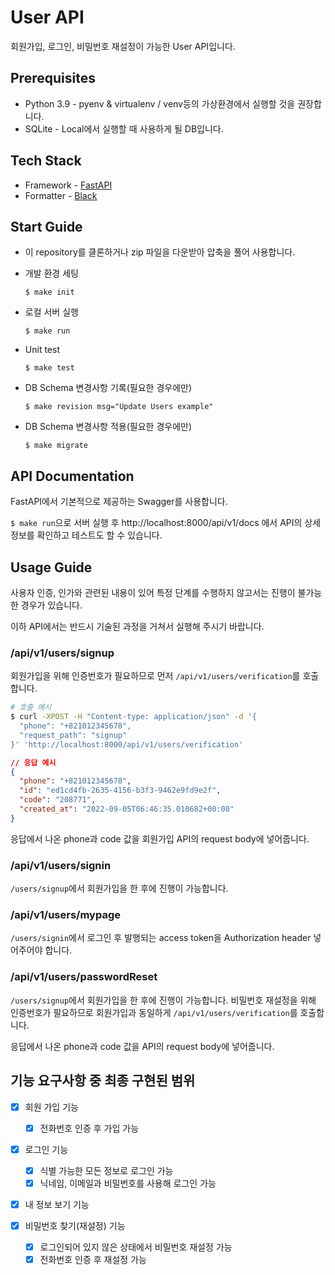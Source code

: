 # User API

회원가입, 로그인, 비밀번호 재설정이 가능한 User API입니다.

## Prerequisites

- Python 3.9 - pyenv & virtualenv / venv등의 가상환경에서 실행할 것을 권장합니다.
- SQLite - Local에서 실행할 때 사용하게 될 DB입니다.

## Tech Stack

- Framework - [FastAPI](https://fastapi.tiangolo.com/)
- Formatter - [Black](https://github.com/psf/black)

## Start Guide

- 이 repository를 클론하거나 zip 파일을 다운받아 압축을 풀어 사용합니다.

- 개발 환경 세팅

  ```
  $ make init
  ```

- 로컬 서버 실행

  ```
  $ make run
  ```

- Unit test

  ```
  $ make test
  ```

- DB Schema 변경사항 기록(필요한 경우에만)

  ```
  $ make revision msg="Update Users example"
  ```

- DB Schema 변경사항 적용(필요한 경우에만)
  ```
  $ make migrate
  ```

## API Documentation

FastAPI에서 기본적으로 제공하는 Swagger를 사용합니다.

`$ make run`으로 서버 실행 후 http://localhost:8000/api/v1/docs 에서 API의 상세 정보를 확인하고 테스트도 할 수 있습니다.

## Usage Guide

사용자 인증, 인가와 관련된 내용이 있어 특정 단계를 수행하지 않고서는 진행이 불가능한 경우가 있습니다.

이하 API에서는 반드시 기술된 과정을 거쳐서 실행해 주시기 바랍니다.

### /api/v1/users/signup

회원가입을 위해 인증번호가 필요하므로 먼저 `/api/v1/users/verification`를 호출합니다.

```bash
# 호출 예시
$ curl -XPOST -H "Content-type: application/json" -d '{
  "phone": "+821012345678",
  "request_path": "signup"
}' 'http://localhost:8000/api/v1/users/verification'
```

```json
// 응답 예시
{
  "phone": "+821012345678",
  "id": "ed1cd4fb-2635-4156-b3f3-9462e9fd9e2f",
  "code": "208771",
  "created_at": "2022-09-05T06:46:35.010682+00:00"
}
```

응답에서 나온 phone과 code 값을 회원가입 API의 request body에 넣어줍니다.

### /api/v1/users/signin

`/users/signup`에서 회원가입을 한 후에 진행이 가능합니다.

### /api/v1/users/mypage

`/users/signin`에서 로그인 후 발행되는 access token을 Authorization header 넣어주어야 합니다.

### /api/v1/users/passwordReset

`/users/signup`에서 회원가입을 한 후에 진행이 가능합니다.
비밀번호 재설정을 위해 인증번호가 필요하므로 회원가입과 동일하게 `/api/v1/users/verification`를 호출합니다.

응답에서 나온 phone과 code 값을 API의 request body에 넣어줍니다.

## 기능 요구사항 중 최종 구현된 범위

- [x] 회원 가입 기능

  - [x] 전화번호 인증 후 가입 가능

- [x] 로그인 기능

  - [x] 식별 가능한 모든 정보로 로그인 가능
  - [x] 닉네임, 이메일과 비밀번호를 사용해 로그인 가능

- [x] 내 정보 보기 기능

- [x] 비밀번호 찾기(재설정) 기능

  - [x] 로그인되어 있지 않은 상태에서 비밀번호 재설정 가능
  - [x] 전화번호 인증 후 재설정 가능
